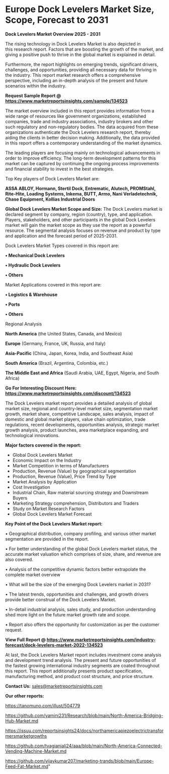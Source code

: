  # Europe Dock Levelers Market Size, Scope, Forecast to 2031

<Strong> Dock Levelers Market Overview 2025 - 2031</strong>

The rising technology in Dock Levelers Market is also depicted in this research report. Factors that are boosting the growth of the market, and giving a positive push to thrive in the global market is explained in detail.

Furthermore, the report highlights on emerging trends, significant drivers, challenges, and opportunities, providing all necessary data for thriving in the industry. This report market research offers a comprehensive perspective, including an in-depth analysis of the present and future scenarios within the industry.

<strong>Request Sample Report @ <a href=https://www.marketreportsinsights.com/sample/134523>https://www.marketreportsinsights.com/sample/134523</a></strong>

The market overview included in this report provides information from a wide range of resources like government organizations, established companies, trade and industry associations, industry brokers and other such regulatory and non-regulatory bodies. The data acquired from these organizations authenticate the Dock Levelers research report, thereby aiding the clients in better decision making. Additionally, the data provided in this report offers a contemporary understanding of the market dynamics.

The leading players are focusing mainly on technological advancements in order to improve efficiency. The long-term development patterns for this market can be captured by continuing the ongoing process improvements and financial stability to invest in the best strategies.

Top Key players of Dock Levelers Market are:

<strong>ASSA ABLOY, Hormann, Stertil Dock, Entrematic, Alutech, PROMStahl, Rite-Hite, Loading Systems, Inkema, BUTT, Armo, Nani Verladetechnik, Chase Equipment, Kollias Industrial Doors</strong>

<strong><b>Global Dock Levelers Market Scope and Size:</b></strong>
The Dock Levelers market is declared segment by company, region (country), type, and application. Players, stakeholders, and other participants in the global Dock Levelers market will gain the market scope as they use the report as a powerful resource. The segmental analysis focuses on revenue and product by type and application and the forecast period of 2025-2031.

Dock Levelers Market Types covered in this report are:

<strong>• Mechanical Dock Levelers

• Hydraulic Dock Levelers

• Others</strong>

Market Applications covered in this report are:

<strong>• Logistics & Warehouse

• Ports

• Others</strong> 

Regional Analysis

<strong>North America</strong> (the United States, Canada, and Mexico)

<strong>Europe</strong> (Germany, France, UK, Russia, and Italy)

<strong>Asia-Pacific</strong> (China, Japan, Korea, India, and Southeast Asia)

<strong>South America</strong> (Brazil, Argentina, Colombia, etc.)

<strong>The Middle East and Africa</strong> (Saudi Arabia, UAE, Egypt, Nigeria, and South Africa)

<strong>Go For Interesting Discount Here: <a href=https://www.marketreportsinsights.com/discount/134523>https://www.marketreportsinsights.com/discount/134523</a></strong>

The Dock Levelers market report provides a detailed analysis of global market size, regional and country-level market size, segmentation market growth, market share, competitive Landscape, sales analysis, impact of domestic and global market players, value chain optimization, trade regulations, recent developments, opportunities analysis, strategic market growth analysis, product launches, area marketplace expanding, and technological innovations.

<strong><b>Major factors covered in the report:</b></strong>
<ul>
  <li>Global Dock Levelers Market </li>
  <li>Economic Impact on the Industry</li>
  <li>Market Competition in terms of Manufacturers</li>
  <li>Production, Revenue (Value) by geographical segmentation</li>
  <li>Production, Revenue (Value), Price Trend by Type</li>
  <li>Market Analysis by Application</li>
  <li>Cost Investigation</li>
  <li>Industrial Chain, Raw material sourcing strategy and Downstream Buyers</li>
  <li>Marketing Strategy comprehension, Distributors and Traders</li>
  <li>Study on Market Research Factors</li>
  <li>Global Dock Levelers Market Forecast</li>
</ul>

<strong><b>Key Point of the Dock Levelers Market report:</b></strong>

• Geographical distribution, company profiling, and various other market segmentation are provided in the report.

• For better understanding of the global Dock Levelers market status, the accurate market valuation which comprises of size, share, and revenue are also covered.

• Analysis of the competitive dynamic factors better extrapolate the complete market overview

• What will be the size of the emerging Dock Levelers market in 2031?

• The latest trends, opportunities and challenges, and growth drivers provide better construal of the Dock Levelers Market.

• In-detail industrial analysis, sales study, and production understanding shed more light on the future market growth rate and scope.

• Report also offers the opportunity for customization as per the customer request.

<strong><b>View Full Report @ <a href=https://www.marketreportsinsights.com/industry-forecast/dock-levelers-market-2022-134523>https://www.marketreportsinsights.com/industry-forecast/dock-levelers-market-2022-134523</a></b></strong>


At last, the Dock Levelers Market report includes investment come analysis and development trend analysis. The present and future opportunities of the fastest growing international industry segments are coated throughout this report. This report additionally presents product specification, manufacturing method, and product cost structure, and price structure.

<strong>Contact Us:</strong>
sales@marketreportsinsights.com

<strong>Our other reports:</strong>

<a href=https://tanomuno.com/illust/504779>https://tanomuno.com/illust/504779</a>

<a href=https://github.com/yamini231/Research/blob/main/North-America-Bridging-Hub-Market.md>https://github.com/yamini231/Research/blob/main/North-America-Bridging-Hub-Market.md</a>

<a href=https://issuu.com/reportsinsights24/docs/northamericapiezoelectrictransformersmarketgrowths>https://issuu.com/reportsinsights24/docs/northamericapiezoelectrictransformersmarketgrowths</a>

<a href=https://github.com/tyagianjali24/aaa/blob/main/North-America-Connected-Vending-Machine-Market.md>https://github.com/tyagianjali24/aaa/blob/main/North-America-Connected-Vending-Machine-Market.md</a>

<a href=https://github.com/vijaykumar207/marketing-trands/blob/main/Europe-Feed-Fat-Market.md>https://github.com/vijaykumar207/marketing-trands/blob/main/Europe-Feed-Fat-Market.md</a>"
